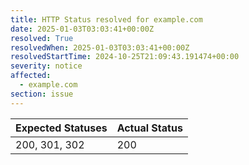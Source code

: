 ```yaml
---
title: HTTP Status resolved for example.com
date: 2025-01-03T03:03:41+00:00Z
resolved: True
resolvedWhen: 2025-01-03T03:03:41+00:00Z
resolvedStartTime: 2024-10-25T21:09:43.191474+00:00
severity: notice
affected:
  - example.com
section: issue
---
```


| Expected Statuses | Actual Status  |
|-------------------|----------------|
| 200, 301, 302 | 200 |
